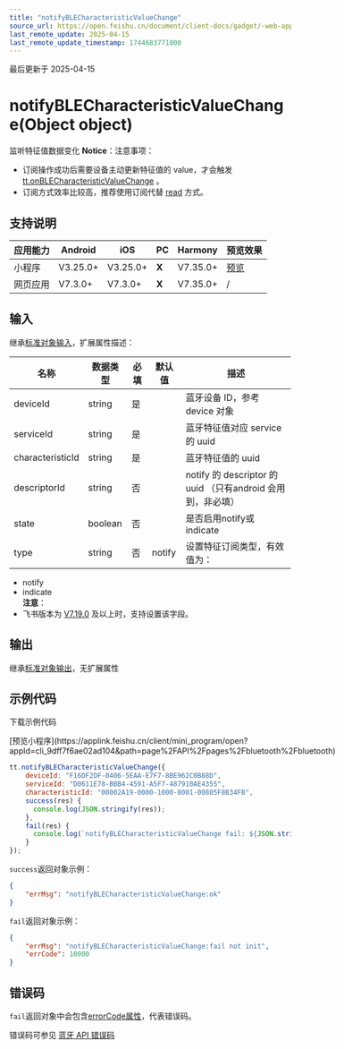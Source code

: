 ```yaml
---
title: "notifyBLECharacteristicValueChange"
source_url: https://open.feishu.cn/document/client-docs/gadget/-web-app-api/device/ble/notifyblecharacteristicvaluechange
last_remote_update: 2025-04-15
last_remote_update_timestamp: 1744683771000
---
```

最后更新于 2025-04-15

# notifyBLECharacteristicValueChange(Object object)

监听特征值数据变化
**Notice**：注意事项：
- 订阅操作成功后需要设备主动更新特征值的 value，才会触发 [tt.onBLECharacteristicValueChange](https://open.feishu.cn/document/uYjL24iN/uQTOxYjL0kTM24CN5EjN) 。
- 订阅方式效率比较高，推荐使用订阅代替 [read](https://open.feishu.cn/document/uYjL24iN/uYTOxYjL2kTM24iN5EjN) 方式。

## 支持说明

应用能力 | Android | iOS | PC | Harmony | 预览效果
--- | --- | --- | --- | --- | ---
小程序 | V3.25.0+ | V3.25.0+ | **X** | V7.35.0+ | [预览](https://applink.feishu.cn/client/mini_program/open?appId=cli_9dff7f6ae02ad104&path=page%2FAPI%2Fpages%2Fbluetooth%2Fbluetooth)
网页应用 | V7.3.0+ | V7.3.0+ | **X** | V7.35.0+ | /

## 输入
继承[标准对象输入](https://open.feishu.cn/document/uYjL24iN/ukzNy4SO3IjL5cjM)，扩展属性描述：

名称 | 数据类型 | 必填 | 默认值 | 描述
--- | --- | --- | --- | ---
deviceId | string | 是 |  | 蓝牙设备 ID，参考 device 对象
serviceId | string | 是 |  | 蓝牙特征值对应 service 的 uuid
characteristicId | string | 是 |  | 蓝牙特征值的 uuid
descriptorId | string | 否 |  | notify 的 descriptor 的 uuid （只有android 会用到，非必填）
state | boolean | 否 |  | 是否启用notify或indicate
type | string | 否 | notify | 设置特征订阅类型，有效值为：  
- notify  
- indicate  
**注意**：  
- 飞书版本为 [V7.19.0](https://open.feishu.cn/document/uYjL24iN/uAjMuAjMuAjM/version-compatibility) 及以上时，支持设置该字段。

## 输出

继承[标准对象输出](https://open.feishu.cn/document/uYjL24iN/ukzNy4SO3IjL5cjM#8c92acb8)，无扩展属性

## 示例代码

<md-download-code href="https://open.feishu.cn/document/uYjL24iN/uYDM04iNwQjL2ADN" mobileDisplay="none">下载示例代码</md-download-code>

<div style="display: flex">
          [预览小程序](https://applink.feishu.cn/client/mini_program/open?appId=cli_9dff7f6ae02ad104&path=page%2FAPI%2Fpages%2Fbluetooth%2Fbluetooth)

</div> 

```js
tt.notifyBLECharacteristicValueChange({
    deviceId: "F16DF2DF-0406-5EAA-E7F7-8BE962C0B88D",
    serviceId: "D0611E78-BBB4-4591-A5F7-487910AE4355",
    characteristicId: "00002A19-0000-1000-8001-00805F8B34FB",
    success(res) {
      console.log(JSON.stringify(res));
    },
    fail(res) {
      console.log(`notifyBLECharacteristicValueChange fail: ${JSON.stringify(res)}`);
    }
});

```

`success`返回对象示例：

```json
{
	"errMsg": "notifyBLECharacteristicValueChange:ok"
}
``` 
`fail`返回对象示例：
```json
{
    "errMsg": "notifyBLECharacteristicValueChange:fail not init",
    "errCode": 10000
}
```

## 错误码

`fail`返回对象中会包含[errorCode属性](https://open.feishu.cn/document/uYjL24iN/ukzNy4SO3IjL5cjM#a825f4c8)，代表错误码。

错误码可参见 [蓝牙 API 错误码](https://open.feishu.cn/document/uYjL24iN/uYzNxYjL2cTM24iN3EjN)
